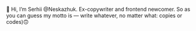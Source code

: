 👋 Hi, I’m Serhii @Neskazhuk. Ex-copywriter and frontend newcomer. So as you can guess my motto is — write whatever, no matter what: copies or codes)🙃

